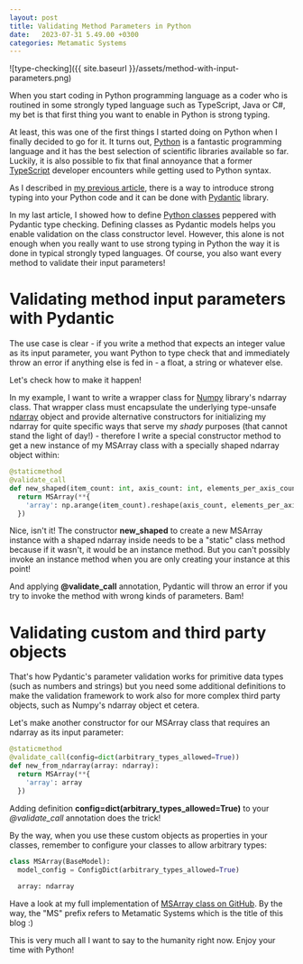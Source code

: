 ```yaml
---
layout: post
title: Validating Method Parameters in Python
date:   2023-07-31 5.49.00 +0300
categories: Metamatic Systems
---
```


![type-checking]({{ site.baseurl }}/assets/method-with-input-parameters.png)

When you start coding in Python programming language as a coder who is routined in some strongly
typed language such as TypeScript, Java or C#, my bet is that first thing
you want to enable in Python is strong typing. 

At least, this was one of the first things I started doing on Python when I finally
decided to go for it. It turns out, [Python](https://www.python.org/) is a fantastic programming language
and it has the best selection of scientific libraries available so far.
Luckily, it is also possible to fix that final annoyance that a former [TypeScript](https://en.wikipedia.org/wiki/TypeScript)
developer encounters while getting used to Python syntax.

As I described in [my previous article](https://www.metamatic.net/metamatic/systems/2023/06/05/high-quality-type-safe-code-with-python.html),
there is a way to introduce strong typing into your Python code and it can
be done with [Pydantic](https://pydantic.dev/) library.

In my last article, I showed how to define [Python classes](https://www.w3schools.com/python/python_classes.asp)
peppered with Pydantic type checking. Defining classes as Pydantic models 
helps you enable validation on the class constructor level. However,
this alone is not enough when you really want to use strong typing in Python
the way it is done in typical strongly typed languages. Of course, you also want
every method to validate their input parameters!

#  Validating method input parameters with Pydantic

The use case is clear - if you write a method that expects an integer value 
as its input parameter, you want Python to type check that and immediately
throw an error if anything else is fed in - a float, a string or whatever else.

Let's check how to make it happen!

In my example, I want to write a wrapper class for [Numpy](/https://numpy.org/) library's ndarray class.
That wrapper class must encapsulate the underlying type-unsafe [ndarray](https://numpy.org/doc/stable/reference/arrays.ndarray.html) 
object and provide alternative constructors for initializing my ndarray 
for quite specific ways that serve my *shady* purposes (that
cannot stand the light of day!) - therefore I write a special constructor method to get
a new instance of my MSArray class with a specially shaped ndarray object within: 

```python
@staticmethod
@validate_call
def new_shaped(item_count: int, axis_count: int, elements_per_axis_count: int):
  return MSArray(**{
    'array': np.arange(item_count).reshape(axis_count, elements_per_axis_count)
  })
```

Nice, isn't it! The constructor **new_shaped** to create a new MSArray instance with a shaped
ndarray inside needs to be a "static" class method because if it wasn't,
it would be an instance method. But you can't possibly invoke an instance
method when you are only creating your instance at this point! 

And applying **@validate_call** annotation, Pydantic will throw an error if
you try to invoke the method with wrong kinds of parameters. Bam!

# Validating custom and third party objects

That's how Pydantic's parameter validation works for primitive data types (such as numbers and strings)
but you need some additional definitions to make the validation framework to
work also for more complex third party objects, such as Numpy's ndarray object et cetera.

Let's make another constructor for our MSArray class that requires an ndarray as its
input parameter:

```python
@staticmethod
@validate_call(config=dict(arbitrary_types_allowed=True))
def new_from_ndarray(array: ndarray):
  return MSArray(**{
    'array': array
  })
```
Adding definition **config=dict(arbitrary_types_allowed=True)** to your *@validate_call* annotation
does the trick!

By the way, when you use these custom objects as properties in your classes,
remember to configure your classes to allow arbitrary types:

```python
class MSArray(BaseModel):
  model_config = ConfigDict(arbitrary_types_allowed=True)
    
  array: ndarray
```

Have a look at my full implementation of [MSArray class on GitHub](https://github.com/develprr/numpy-utility/blob/main/src/msarray.py).
By the way, the "MS" prefix refers to Metamatic Systems which is the title of this blog :)

This is very much all I want to say to the humanity right now. Enjoy your time with Python!
